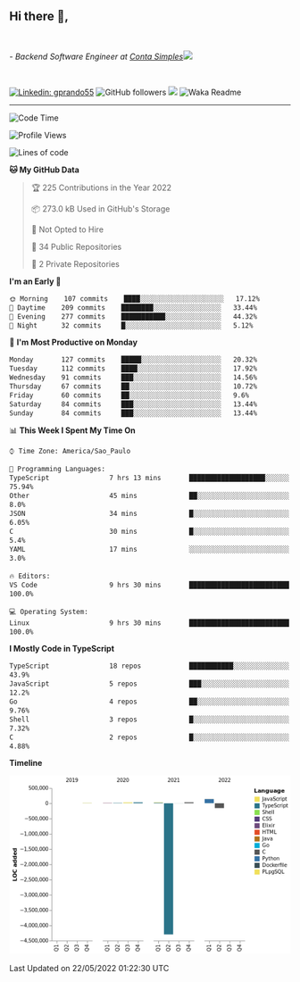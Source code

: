<h2>Hi there  👋,</h2> </br>

<p><em>- Backend Software Engineer at <a href="https://contasimples.com">Conta Simples</a><img src="https://media.giphy.com/media/WUlplcMpOCEmTGBtBW/giphy.gif" width="30"> 
</em></p></br>


[![Linkedin: gprando55](https://img.shields.io/badge/-gprando55-blue?style=flat-square&logo=Linkedin&logoColor=white&link=https://www.linkedin.com/in/gprando55/)](https://www.linkedin.com/in/gprando55)
![GitHub followers](https://img.shields.io/github/followers/gprando55?label=Follow&style=social)
![](https://visitor-badge.glitch.me/badge?page_id=gprando55.gprando55)
![Waka Readme](https://github.com/gprando55/gprando55/workflows/Waka%20Readme/badge.svg)

---
<!--START_SECTION:waka-->
![Code Time](http://img.shields.io/badge/Code%20Time-0%20secs-blue)

![Profile Views](http://img.shields.io/badge/Profile%20Views-2-blue)

![Lines of code](https://img.shields.io/badge/From%20Hello%20World%20I%27ve%20Written--4%20Million%20lines%20of%20code-blue)

**🐱 My GitHub Data** 

> 🏆 225 Contributions in the Year 2022
 > 
> 📦 273.0 kB Used in GitHub's Storage 
 > 
> 🚫 Not Opted to Hire
 > 
> 📜 34 Public Repositories 
 > 
> 🔑 2 Private Repositories  
 > 
**I'm an Early 🐤** 

```text
🌞 Morning    107 commits    ████░░░░░░░░░░░░░░░░░░░░░   17.12% 
🌆 Daytime    209 commits    ████████░░░░░░░░░░░░░░░░░   33.44% 
🌃 Evening    277 commits    ███████████░░░░░░░░░░░░░░   44.32% 
🌙 Night      32 commits     █░░░░░░░░░░░░░░░░░░░░░░░░   5.12%

```
📅 **I'm Most Productive on Monday** 

```text
Monday       127 commits    █████░░░░░░░░░░░░░░░░░░░░   20.32% 
Tuesday      112 commits    ████░░░░░░░░░░░░░░░░░░░░░   17.92% 
Wednesday    91 commits     ███░░░░░░░░░░░░░░░░░░░░░░   14.56% 
Thursday     67 commits     ██░░░░░░░░░░░░░░░░░░░░░░░   10.72% 
Friday       60 commits     ██░░░░░░░░░░░░░░░░░░░░░░░   9.6% 
Saturday     84 commits     ███░░░░░░░░░░░░░░░░░░░░░░   13.44% 
Sunday       84 commits     ███░░░░░░░░░░░░░░░░░░░░░░   13.44%

```


📊 **This Week I Spent My Time On** 

```text
⌚︎ Time Zone: America/Sao_Paulo

💬 Programming Languages: 
TypeScript               7 hrs 13 mins       ███████████████████░░░░░░   75.94% 
Other                    45 mins             ██░░░░░░░░░░░░░░░░░░░░░░░   8.0% 
JSON                     34 mins             █░░░░░░░░░░░░░░░░░░░░░░░░   6.05% 
C                        30 mins             █░░░░░░░░░░░░░░░░░░░░░░░░   5.4% 
YAML                     17 mins             ░░░░░░░░░░░░░░░░░░░░░░░░░   3.0%

🔥 Editors: 
VS Code                  9 hrs 30 mins       █████████████████████████   100.0%

💻 Operating System: 
Linux                    9 hrs 30 mins       █████████████████████████   100.0%

```

**I Mostly Code in TypeScript** 

```text
TypeScript               18 repos            ███████████░░░░░░░░░░░░░░   43.9% 
JavaScript               5 repos             ███░░░░░░░░░░░░░░░░░░░░░░   12.2% 
Go                       4 repos             ██░░░░░░░░░░░░░░░░░░░░░░░   9.76% 
Shell                    3 repos             █░░░░░░░░░░░░░░░░░░░░░░░░   7.32% 
C                        2 repos             █░░░░░░░░░░░░░░░░░░░░░░░░   4.88%

```


**Timeline**

![Chart not found](https://raw.githubusercontent.com/gprando55/gprando55/master/charts/bar_graph.png) 


 Last Updated on 22/05/2022 01:22:30 UTC
<!--END_SECTION:waka-->
